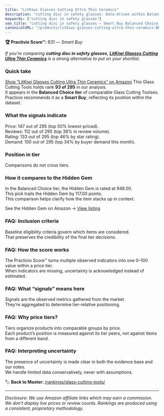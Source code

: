 ```yaml
---
title: "LitKiwi Glasses Cutting Ultra Thin Ceramics"
description: "cutting disc in safety glasses: Data-driven within Balanced Choice ranking using the Practivio Score™. Positioned by quality, value, demand, findability, momen…"
keywords: ["cutting disc in safety glasses"]
seo_title: "cutting disc in safety glasses — Smart Buy Balanced Choice (2025)"
canonicalURL: "/products/litkiwi-glasses-cutting-ultra-thin-ceramics-B0C6HZLTR6/"
---
```


**🏆 Practivio Score™:** 831 — _Smart Buy_


*If you're comparing **cutting disc in safety glasses**, **[LitKiwi Glasses Cutting Ultra Thin Ceramics](https://www.amazon.com/dp/B0C6HZLTR6?tag=practivio-20)** is a strong alternative to put on your shortlist.*
### Quick take
[Shop “LitKiwi Glasses Cutting Ultra Thin Ceramics” on Amazon](https://www.amazon.com/dp/B0C6HZLTR6?tag=practivio-20)
This Glass Cutting Tools holds rank **93 of 295** in our analysis.  
It appears in the **Balanced Choice tier** of comparable Glass Cutting Toolses.  
Practivio recommends it as a **Smart Buy**, reflecting its position within the dataset.

### What the signals indicate
Price: 147 out of 295 (top 50% lowest-priced).  
Reviews: 112 out of 295 (top 38% in review volume).  
Rating: 133 out of 295 (top 46% by star rating).  
Demand: 100 out of 295 (top 34% by buyer demand this month).

### Position in tier
Comparisons do not cross tiers.

### How it compares to the Hidden Gem
In the Balanced Choice tier, the Hidden Gem is rated at 948.00.  
This pick trails the Hidden Gem by 117.00 points.  
This comparison helps clarify how the item stacks up in context.  

See the Hidden Gem on Amazon → [View listing](https://www.amazon.com/dp/B002BWSAX4?tag=practivio-20)

### FAQ: Inclusion criteria
Baseline eligibility criteria govern which items are considered.  
That preserves the credibility of the final tier decisions.

### FAQ: How the score works
The Practivio Score™ turns multiple observed indicators into one 0–100 value within a price tier.  
When indicators are missing, uncertainty is acknowledged instead of estimated.

### FAQ: What “signals” means here
Signals are the observed metrics gathered from the market.  
They’re aggregated to determine tier-relative positioning.

### FAQ: Why price tiers?
Tiers organize products into comparable groups by price.  
Each product’s position is measured against its tier peers, not against items from a different band.

### FAQ: Interpreting uncertainty
The presence of uncertainty is made clear in both the evidence base and our notes.  
We handle limited data conservatively, never with assumptions.


🏷️ **Back to Master:** [/rankings/glass-cutting-tools/](/rankings/glass-cutting-tools/)

---
_Disclosure: We use Amazon affiliate links which may earn a commission. We don’t display live prices or review counts. Rankings are produced using a consistent, proprietary methodology._
